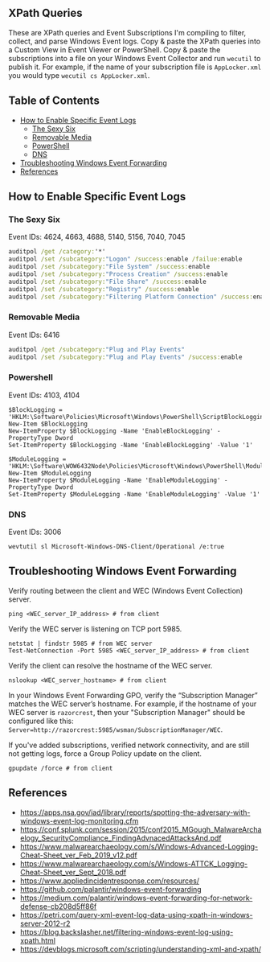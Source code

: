 ## XPath Queries
These are XPath queries and Event Subscriptions I'm compiling to filter, collect, and parse Windows Event logs. Copy & paste the XPath queries into a Custom View in Event Viewer or PowerShell. Copy & paste the subscriptions into a file on your Windows Event Collector and run `wecutil` to publish it. For example, if the name of your subscription file is `AppLocker.xml` you would type `wecutil cs AppLocker.xml`. 

## Table of Contents
* [How to Enable Specific Event Logs](#how-to-enable-specific-event-logs)
  * [The Sexy Six](#the-sexy-six)
  * [Removable Media](#removable-media)
  * [PowerShell](#powershell)
  * [DNS](#dns)
* [Troubleshooting Windows Event Forwarding](#troubleshooting-windows-event-forwarding)
* [References](#references)

## How to Enable Specific Event Logs
### The Sexy Six
Event IDs: 4624, 4663, 4688, 5140, 5156, 7040, 7045
```cmd
auditpol /get /category:'*'
auditpol /set /subcategory:"Logon" /success:enable /failue:enable
auditpol /set /subcategory:"File System" /success:enable
auditpol /set /subcategory:"Process Creation" /success:enable
auditpol /set /subcategory:"File Share" /success:enable
auditpol /set /subcategory:"Registry" /success:enable
auditpol /set /subcategory:"Filtering Platform Connection" /success:enable
```

### Removable Media
Event IDs: 6416
```cmd
auditpol /get /subcategory:"Plug and Play Events"
auditpol /set /subcategory:"Plug and Play Events" /success:enable
```

### Powershell
Event IDs: 4103, 4104
```pwsh
$BlockLogging = 'HKLM:\Software\Policies\Microsoft\Windows\PowerShell\ScriptBlockLogging' 
New-Item $BlockLogging
New-ItemProperty $BlockLogging -Name 'EnableBlockLogging' -PropertyType Dword
Set-ItemProperty $BlockLogging -Name 'EnableBlockLogging' -Value '1'

$ModuleLogging = 'HKLM:\Software\WOW6432Node\Policies\Microsoft\Windows\PowerShell\ModuleLogging'
New-Item $ModuleLogging
New-ItemProperty $ModuleLogging -Name 'EnableModuleLogging' -PropertyType Dword
Set-ItemProperty $ModuleLogging -Name 'EnableModuleLogging' -Value '1'
```

### DNS
Event IDs: 3006
```pwsh
wevtutil sl Microsoft-Windows-DNS-Client/Operational /e:true
```

## Troubleshooting Windows Event Forwarding
Verify routing between the client and WEC (Windows Event Collection) server.
```pwsh
ping <WEC_server_IP_address> # from client
```

Verify the WEC server is listening on TCP port 5985.
```pwsh
netstat | findstr 5985 # from WEC server
Test-NetConnection -Port 5985 <WEC_server_IP_address> # from client
```

Verify the client can resolve the hostname of the WEC server.
```pwsh
nslookup <WEC_server_hostname> # from client
```

In your Windows Event Forwarding GPO, verify the “Subscription Manager” matches the WEC server’s hostname. For example, if the hostname of your WEC server is `razorcrest`, then your "Subscription Manager" should be configured like this: `Server=http://razorcrest:5985/wsman/SubscriptionManager/WEC`.

If you've added subscriptions, verified network connectivity, and are still not getting logs, force a Group Policy update on the client. 
```pwsh
gpupdate /force # from client
```

## References
* https://apps.nsa.gov/iad/library/reports/spotting-the-adversary-with-windows-event-log-monitoring.cfm
* https://conf.splunk.com/session/2015/conf2015_MGough_MalwareArchaelogy_SecurityCompliance_FindingAdvnacedAttacksAnd.pdf
* https://www.malwarearchaeology.com/s/Windows-Advanced-Logging-Cheat-Sheet_ver_Feb_2019_v12.pdf
* https://www.malwarearchaeology.com/s/Windows-ATTCK_Logging-Cheat-Sheet_ver_Sept_2018.pdf
* https://www.appliedincidentresponse.com/resources/
* https://github.com/palantir/windows-event-forwarding
* https://medium.com/palantir/windows-event-forwarding-for-network-defense-cb208d5ff86f
* https://petri.com/query-xml-event-log-data-using-xpath-in-windows-server-2012-r2
* https://blog.backslasher.net/filtering-windows-event-log-using-xpath.html
* https://devblogs.microsoft.com/scripting/understanding-xml-and-xpath/
